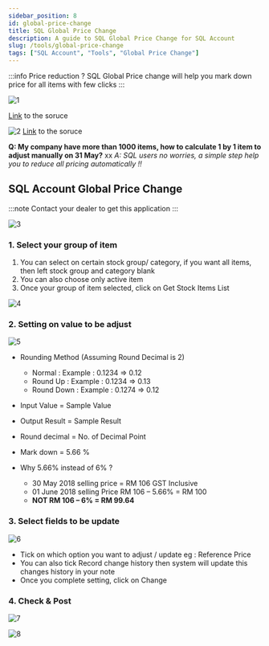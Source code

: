 ```yaml
---
sidebar_position: 8
id: global-price-change
title: SQL Global Price Change
description: A guide to SQL Global Price Change for SQL Account
slug: /tools/global-price-change
tags: ["SQL Account", "Tools", "Global Price Change"]
---
```


:::info Price reduction ?
SQL Global Price change will help you mark down price for all items with few clicks
:::

![1](/img/tools/global-price-change/1.png)

[Link](https://www.thestar.com.my/news/nation/2018/05/28/businesses-warned-to-lower-prices-from-june-1/) to the soruce

![2](/img/tools/global-price-change/2.png)
[Link](http://www.sinchew.com.my/node/1759833) to the soruce

**Q: My company have more than 1000 items, how to calculate 1 by 1 item to adjust manually on 31 May?**
xx
*A: SQL users no worries, a simple step help you to reduce all pricing automatically !!*

## SQL Account Global Price Change

:::note
Contact your dealer to get this application
:::

![3](/img/tools/global-price-change/3.png)

### 1. Select your group of item

1. You can select on certain stock group/ category, if you want all items, then left stock group and category blank
2. You can also choose only active item
3. Once your group of item selected, click on Get Stock Items List

![4](/img/tools/global-price-change/4.png)

### 2. Setting on value to be adjust

![5](/img/tools/global-price-change/5.png)

- Rounding Method (Assuming Round Decimal is 2)
  - Normal : Example : 0.1234 => 0.12
  - Round Up : Example : 0.1234 => 0.13
  - Round Down : Example : 0.1274 => 0.12

- Input Value = Sample Value
- Output Result = Sample Result
- Round decimal = No. of Decimal Point
- Mark down = 5.66 %
- Why 5.66% instead of 6% ?
  - 30 May 2018 selling price = RM 106 GST Inclusive
  - 01 June 2018 selling Price RM 106 – 5.66% = RM 100
  - **NOT RM 106 – 6% = RM 99.64**

### 3. Select fields to be update

![6](/img/tools/global-price-change/6.png)

- Tick on which option you want to adjust / update eg : Reference Price
- You can also tick Record change history then system will update this changes history in your note
- Once you complete setting, click on Change

### 4. Check & Post

![7](/img/tools/global-price-change/7.png)

![8](/img/tools/global-price-change/8.png)

